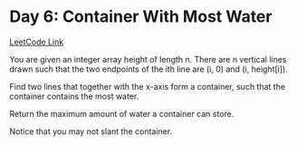 
# Day 6: Container With Most Water
[LeetCode Link](https://leetcode.com/problems/container-with-most-water/description/?envType=study-plan-v2&envId=leetcode-75)


You are given an integer array height of length n. There are n vertical lines drawn such that the two endpoints of the ith line are (i, 0) and (i, height[i]).

Find two lines that together with the x-axis form a container, such that the container contains the most water.

Return the maximum amount of water a container can store.

Notice that you may not slant the container.
